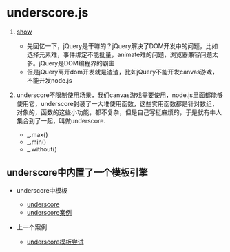 # underscore.js
1. [show](file/01_underscore_test.html)
    * 先回忆一下，jQuery是干嘛的？jQuery解决了DOM开发中的问题，比如选择元素难，事件绑定不能批量，animate难的问题，浏览器兼容问题太多。jQuery是DOM编程界的霸主
    * 但是jQuery离开dom开发就是渣渣，比如jQuery不能开发canvas游戏，不能开发node.js

2. underscore不限制使用场景，我们canvas游戏需要使用，node.js里面都能够使用它，underscore封装了一大堆使用函数，这些实用函数都是针对数组，对象的，函数的这些小功能，都不复杂，但是自己写挺麻烦的，于是就有牛人集合到了一起，叫做underscore.
    * _.max()
    * _.min()
    * _.without()
    
## underscore中内置了一个模板引擎
* underscore中模板
    * [underscore](file/02_underscore中的template.html)
    * [underscore案例](file/03_show.html)

* 上一个案例
    * [underscore模板尝试](file/04_underscore模板尝试.html)


